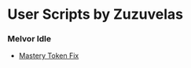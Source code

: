 # User Scripts by Zuzuvelas

### Melvor Idle
* [Mastery Token Fix](https://greasyfork.org/en/scripts/397472-melvor-idle-mastery-token-fix)
